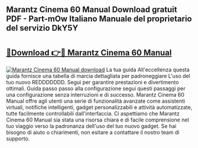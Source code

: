 ## Marantz Cinema 60 Manual Download gratuit PDF - Part-mOw Italiano Manuale del proprietario del servizio DkY5Y

# <h2><a href="http://dfcgi2.blite.top/?on=Marantz+Cinema+60+Manual">🔗Download 👉🔴 Marantz Cinema 60 Manual</a></h2>

[![Marantz Cinema 60 Manual download](https://i.imgur.com/lujVjoI.png)](http://dfcgi2.blite.top/?on=Marantz+Cinema+60+Manual)
La tua guida All'eccellenza questa guida fornisce una tabella di marcia dettagliata per padroneggiare L'uso del tuo nuovo REDDDDDDD. Segui per garantire prestazioni e divertimento ottimali. Guida passo passo alla configurazione segui questi passaggi per una configurazione senza interruzioni e di successo. Marantz Cinema 60 Manual offre agli utenti una serie di funzionalità avanzate come assistenti virtuali, notifiche intelligenti, gadget personalizzabili e attività automatizzate, tutte facilmente controllabili dall'interfaccia. Ci aspettiamo che Marantz Cinema 60 Manual sia stata una risorsa chiara e di facile comprensione nel tuo viaggio verso la padronanza dell'uso del tuo nuovo gadget. Se hai bisogno di aiuto o chiarimenti, non esitare a contattare il nostro team di supporto.
